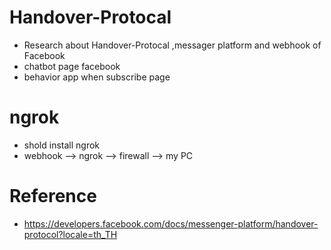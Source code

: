 # Handover-Protocal
- Research about Handover-Protocal ,messager platform and webhook of Facebook
- chatbot page facebook
- behavior app when subscribe page

# ngrok
- shold install ngrok
- webhook --> ngrok --> firewall --> my PC

# Reference
- https://developers.facebook.com/docs/messenger-platform/handover-protocol?locale=th_TH
